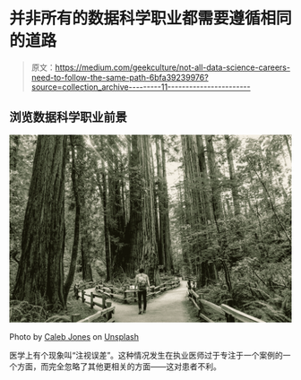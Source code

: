# 并非所有的数据科学职业都需要遵循相同的道路

> 原文：<https://medium.com/geekculture/not-all-data-science-careers-need-to-follow-the-same-path-6bfa39239976?source=collection_archive---------11----------------------->

## 浏览数据科学职业前景

![](img/d0fe09bfd326dae7ebb4e25e816b95d8.png)

Photo by [Caleb Jones](https://unsplash.com/@gcalebjones?utm_source=medium&utm_medium=referral) on [Unsplash](https://unsplash.com?utm_source=medium&utm_medium=referral)

医学上有个现象叫“注视误差”。这种情况发生在执业医师过于专注于一个案例的一个方面，而完全忽略了其他更相关的方面——这对患者不利。